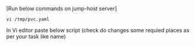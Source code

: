 [Run below commands on jump-host server]
```
vi /tmp/pvc.yaml
```
In Vi editor paste below script (check do changes some requied places as per your task like name)
